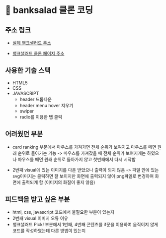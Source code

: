 # 📌 banksalad 클론 코딩



## 주소 링크

- [실제 뱅크샐러드 주소](https://www.banksalad.com/)

- [뱅크샐러드 클론 페이지 주소](https://banksalad-clone.netlify.app/)



## 사용한 기술 스택

- HTML5
- CSS
- JAVASCRIPT
  - header 드롭다운
  - header menu hover 지우기
  - swiper
  - radio를 이용한 탭 클릭
  


## 어려웠던 부분

- card ranking 부분에서 마우스를 가져가면 전체 순위가 보여지고 마우스를 떼면 원래 순위로 돌아가는 기능
  -> 마우스를 가져갔을 때 전체 순위가 보여지게는 하였으나 마우스를 떼면 원래 순위로 돌아가지 않고 첫번째에서 다시 시작함
  
- 2번째 visual에 있는 이미지를 다운 받았으나 출력이 되지 않음
  -> 파일 안에 있는 svg이미지는 클릭하면 잘 보이지만 화면에 출력되지 않아 png파일로 변경하여 화면에 출력되게 함 (이미지의 화질이 좋지 않음)
  


## 피드백을 받고 싶은 부분

- html, css, javascript 코드에서 불필요한 부분이 있는지
- 2번째 visual 이미지 오류 이유
- 뱅크샐러드 Pick! 부분에서 1번째, 4번째 콘텐츠를 if문을 이용하여 움직이지 않게 코드를 작성하였는데 다른 방법이 있는지

